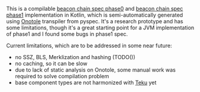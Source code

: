 This is a compilable [beacon chain spec phase0](https://github.com/ethereum/eth2.0-specs/tree/dev/specs/phase0) and [beacon chain spec phase1](https://github.com/ethereum/eth2.0-specs/tree/dev/specs/phase1) implementation in Kotlin, which is semi-automatically generated using [Onotole](../onotole) transpiler from pyspec.
It's a research prototype and has some limitations, though it's a great starting point for a JVM implementation of phase1 and I found some bugs in phase1 spec.

Current limitations, which are to be addressed in some near future:
- no SSZ, BLS, Merklization and hashing (TODO())
- no caching, so it can be slow
- due to lack of static analysis on Onotole, some manual work was required to solve compilation problem
- base component types are not harmonized with [Teku](https://github.com/PegaSysEng/teku) yet